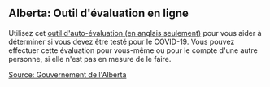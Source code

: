 ## Alberta: Outil d'évaluation en ligne

Utilisez cet [outil d'auto-évaluation (en anglais seulement)](https://myhealth.alberta.ca/Journey/COVID-19/Pages/COVID-Self-Assessment.aspx) pour vous aider à déterminer si vous devez être testé pour le COVID-19. Vous pouvez effectuer cette évaluation pour vous-même ou pour le compte d'une autre personne, si elle n'est pas en mesure de le faire.

[Source: Gouvernement de l'Alberta](https://www.albertahealthservices.ca/default.aspx)
